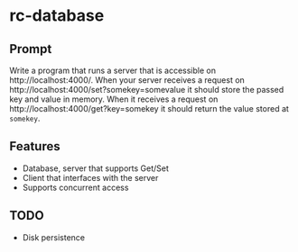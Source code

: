 # rc-database

## Prompt

Write a program that runs a server that is accessible on http://localhost:4000/. When your server receives a request on http://localhost:4000/set?somekey=somevalue it should store the passed key and value in memory. When it receives a request on http://localhost:4000/get?key=somekey it should return the value stored at `somekey`.

## Features

- Database, server that supports Get/Set
- Client that interfaces with the server
- Supports concurrent access

## TODO

- Disk persistence
